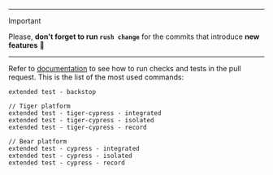 <!--
Description of changes.
-->

---

> [!IMPORTANT]
> Please, **don't forget to run `rush change`** for the commits that introduce **new features** 🙏

---

Refer to [documentation](https://github.com/gooddata/gooddata-ui-sdk/blob/master/docs/continuous_integration.md) to see how to run checks and tests in the pull request. This is the list of the most used commands:

```
extended test - backstop
```

```
// Tiger platform
extended test - tiger-cypress - integrated
extended test - tiger-cypress - isolated
extended test - tiger-cypress - record
```

```
// Bear platform
extended test - cypress - integrated
extended test - cypress - isolated
extended test - cypress - record
```
